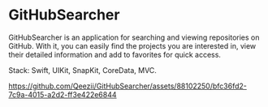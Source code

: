 # GitHubSearcher
GitHubSearcher is an application for searching and viewing repositories on GitHub. With it, you can easily find the projects you are interested in, view their detailed information and add to favorites for quick access.

Stack: Swift, UIKit, SnapKit, CoreData, MVC.



https://github.com/Qeezii/GitHubSearcher/assets/88102250/bfc36fd2-7c9a-4015-a2d2-ff3e422e6844


